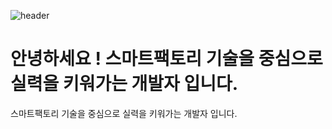 ![header](https://capsule-render.vercel.app/api?type=waving&height=200&text=HYEEUN&fontAlign=70&fontAlignY=40&color=gradient&customColorList=FFB6C1,D87093)

<h1> 안녕하세요 ! 스마트팩토리 기술을 중심으로 실력을 키워가는 개발자 입니다.</h1>

스마트팩토리 기술을 중심으로 실력을 키워가는 개발자 입니다.

<!--
**hyeeun619/hyeeun619** is a ✨ _special_ ✨ repository because its `README.md` (this file) appears on your GitHub profile.

Here are some ideas to get you started:

- 🔭 I’m currently working on ...
- 🌱 I’m currently learning ...
- 👯 I’m looking to collaborate on ...
- 🤔 I’m looking for help with ...
- 💬 Ask me about ...
- 📫 How to reach me: ...
- 😄 Pronouns: ...
- ⚡ Fun fact: ...
-->
